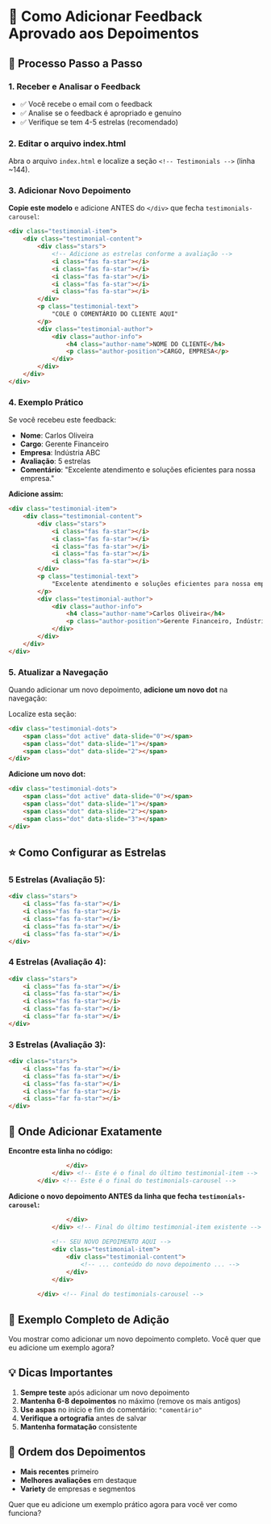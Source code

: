 # 📝 Como Adicionar Feedback Aprovado aos Depoimentos

## 🎯 Processo Passo a Passo

### 1. **Receber e Analisar o Feedback**
- ✅ Você recebe o email com o feedback
- ✅ Analise se o feedback é apropriado e genuíno
- ✅ Verifique se tem 4-5 estrelas (recomendado)

### 2. **Editar o arquivo index.html**

Abra o arquivo `index.html` e localize a seção `<!-- Testimonials -->` (linha ~144).

### 3. **Adicionar Novo Depoimento**

**Copie este modelo** e adicione ANTES do `</div>` que fecha `testimonials-carousel`:

```html
<div class="testimonial-item">
    <div class="testimonial-content">
        <div class="stars">
            <!-- Adicione as estrelas conforme a avaliação -->
            <i class="fas fa-star"></i>
            <i class="fas fa-star"></i>
            <i class="fas fa-star"></i>
            <i class="fas fa-star"></i>
            <i class="fas fa-star"></i>
        </div>
        <p class="testimonial-text">
            "COLE O COMENTÁRIO DO CLIENTE AQUI"
        </p>
        <div class="testimonial-author">
            <div class="author-info">
                <h4 class="author-name">NOME DO CLIENTE</h4>
                <p class="author-position">CARGO, EMPRESA</p>
            </div>
        </div>
    </div>
</div>
```

### 4. **Exemplo Prático**

Se você recebeu este feedback:
- **Nome**: Carlos Oliveira
- **Cargo**: Gerente Financeiro  
- **Empresa**: Indústria ABC
- **Avaliação**: 5 estrelas
- **Comentário**: "Excelente atendimento e soluções eficientes para nossa empresa."

**Adicione assim:**

```html
<div class="testimonial-item">
    <div class="testimonial-content">
        <div class="stars">
            <i class="fas fa-star"></i>
            <i class="fas fa-star"></i>
            <i class="fas fa-star"></i>
            <i class="fas fa-star"></i>
            <i class="fas fa-star"></i>
        </div>
        <p class="testimonial-text">
            "Excelente atendimento e soluções eficientes para nossa empresa."
        </p>
        <div class="testimonial-author">
            <div class="author-info">
                <h4 class="author-name">Carlos Oliveira</h4>
                <p class="author-position">Gerente Financeiro, Indústria ABC</p>
            </div>
        </div>
    </div>
</div>
```

### 5. **Atualizar a Navegação**

Quando adicionar um novo depoimento, **adicione um novo dot** na navegação:

Localize esta seção:
```html
<div class="testimonial-dots">
    <span class="dot active" data-slide="0"></span>
    <span class="dot" data-slide="1"></span>
    <span class="dot" data-slide="2"></span>
</div>
```

**Adicione um novo dot:**
```html
<div class="testimonial-dots">
    <span class="dot active" data-slide="0"></span>
    <span class="dot" data-slide="1"></span>
    <span class="dot" data-slide="2"></span>
    <span class="dot" data-slide="3"></span>
</div>
```

## ⭐ Como Configurar as Estrelas

### 5 Estrelas (Avaliação 5):
```html
<div class="stars">
    <i class="fas fa-star"></i>
    <i class="fas fa-star"></i>
    <i class="fas fa-star"></i>
    <i class="fas fa-star"></i>
    <i class="fas fa-star"></i>
</div>
```

### 4 Estrelas (Avaliação 4):
```html
<div class="stars">
    <i class="fas fa-star"></i>
    <i class="fas fa-star"></i>
    <i class="fas fa-star"></i>
    <i class="fas fa-star"></i>
    <i class="far fa-star"></i>
</div>
```

### 3 Estrelas (Avaliação 3):
```html
<div class="stars">
    <i class="fas fa-star"></i>
    <i class="fas fa-star"></i>
    <i class="fas fa-star"></i>
    <i class="far fa-star"></i>
    <i class="far fa-star"></i>
</div>
```

## 📍 Onde Adicionar Exatamente

**Encontre esta linha no código:**
```html
                </div>
            </div> <!-- Este é o final do último testimonial-item -->
        </div> <!-- Este é o final do testimonials-carousel -->
```

**Adicione o novo depoimento ANTES da linha que fecha `testimonials-carousel`:**

```html
                </div>
            </div> <!-- Final do último testimonial-item existente -->
            
            <!-- SEU NOVO DEPOIMENTO AQUI -->
            <div class="testimonial-item">
                <div class="testimonial-content">
                    <!-- ... conteúdo do novo depoimento ... -->
                </div>
            </div>
            
        </div> <!-- Final do testimonials-carousel -->
```

## 🚀 Exemplo Completo de Adição

Vou mostrar como adicionar um novo depoimento completo. Você quer que eu adicione um exemplo agora?

## 💡 Dicas Importantes

1. **Sempre teste** após adicionar um novo depoimento
2. **Mantenha 6-8 depoimentos** no máximo (remove os mais antigos)
3. **Use aspas** no início e fim do comentário: `"comentário"`
4. **Verifique a ortografia** antes de salvar
5. **Mantenha formatação** consistente

## 🔄 Ordem dos Depoimentos

- **Mais recentes** primeiro
- **Melhores avaliações** em destaque
- **Variety** de empresas e segmentos

Quer que eu adicione um exemplo prático agora para você ver como funciona?
